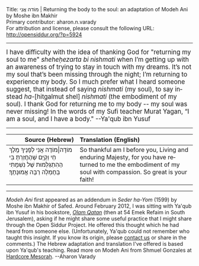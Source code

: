 <html>
<head></head>
<body>
Title: מוֹדה אֲנִי | Returning the body to the soul: an adaptation of Modeh Ani by Moshe ibn Makhir<br />
Primary contributor: aharon.n.varady<br />
For attribution and license, please consult the following URL: <a href="http://opensiddur.org/?p=5924">http://opensiddur.org/?p=5924</a>
<p />
<hr />

<div class="english" lang="en" style="font-size: 1.2em;">
I have difficulty with the idea of thanking God for "returning my soul to me" <em>sheheḥezarta bi nishmati</em> when I’m getting up with an awareness of trying to stay in touch with my dreams. It’s not my soul that’s been missing through the night; I’m returning to experience my body. So I much prefer what I heard someone suggest, that instead of saying <em>nishmati</em> (my soul), to say instead <em>ha-</em>[hitgalmut shel] <em>nishmati</em> (the embodiment of my soul). I thank God for returning me to my body -- my soul was never missing! In the words of my Sufi teacher Murat Yagan, “I am a soul, and I have a body." --Ya'qub ibn Yusuf
</div>

<hr />

<table style="margin-left: auto;margin-right: auto;" class="draggable">
<thead><tr><th id="x" style="text-align: right;">Source (Hebrew)</th><th style="text-align: left;">Translation (English)</th></tr></thead>
<tbody>
<tr><td style="vertical-align:top;">
<div class="liturgy" lang="he">
מוֹדָה|מוֹדֶה אֲנִי לְפָנֶיךָ
מֶֽלֶךְ חַי וְקַיָּם
שֶׁהֶחֱזַרְתָּ בִּי
הַהִתְגַּלְּמוּת שֶׁל נִשְׁמָתִי 
בְּחֶמְלָה
רַבָּה אֱמוּנָתֶךָ‏׃
</span></div></td>
 
<td style="vertical-align:top;">
<div class="english" lang="en">
So thankful am I before you,
Living and enduring Majesty,
for you have returned to me 
the embodiment of my soul
with compassion.
So great is your faith!</td>
</tr>
</tbody></table>

<hr />

<em>Modeh Ani</em> first appeared as an addendum in <em>Seder ha-Yom</em> (1599) by Moshe ibn Makhir of Safed. Around February 2012, I was sitting with Ya'qub ibn Yusuf in his bookstore, <em><a href="http://www.olamqatan.com">Olam Qatan</a></em> (then at 54 Emek Refaim in South Jerusalem), asking if he might share some useful practice that I might share through the Open Siddur Project. He offered this thought which he had heard from someone else. (Unfortunately, Ya'qub could not remember who taught this insight. If you know its origin, please <a href="/contact/">contact us</a> or share in the comments.) The Hebrew adaptation and translation I've offered is based upon Ya'qub's teaching. Read more on Modeh Ani from Shmuel Gonzales at <a href="https://hardcoremesorah.wordpress.com/2011/08/20/modeh-ani-i-give-thanks-before-you/">Hardcore Mesorah</a>. --Aharon Varady
</body>
</html>